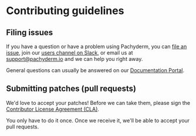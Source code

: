 # Contributing guidelines

## Filing issues

If you have a question or have a problem using Pachyderm, you can
[file an issue](https://github.com/pachyderm/pachyderm/issues), join our
[users channel on Slack](http://slack.pachyderm.io), or email us at
[support@pachyderm.io](mailto:support@pachyderm.io) and we can help you right
away.

General questions can usually be answered on our
[Documentation Portal](https://docs.pachyderm.com/latest/).

## Submitting patches (pull requests)

We'd love to accept your patches! Before we can take them, please sign the
[Contributor License Agreement (CLA)](https://pachyderm.wufoo.com/forms/pachyderm-contributor-license-agreement/).

You only have to do it once. Once we receive it, we'll be able to accept your
pull requests.
